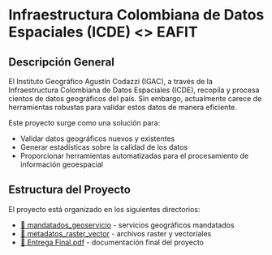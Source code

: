 # Infraestructura Colombiana de Datos Espaciales (ICDE) <> EAFIT

## Descripción General

El Instituto Geográfico Agustín Codazzi (IGAC), a través de la Infraestructura Colombiana de Datos Espaciales (ICDE), recopila y procesa cientos de datos geográficos del país. Sin embargo, actualmente carece de herramientas robustas para validar estos datos de manera eficiente.

Este proyecto surge como una solución para:
- Validar datos geográficos nuevos y existentes
- Generar estadísticas sobre la calidad de los datos
- Proporcionar herramientas automatizadas para el procesamiento de información geoespacial

## Estructura del Proyecto

El proyecto está organizado en los siguientes directorios:

- [📁 mandatados_geoservicio](./mandatados_geoservicio) - servicios geográficos mandatados
- [📁 metadatos_raster_vector](./metadatos_raster_vector) - archivos raster y vectoriales
- [📄 Entrega Final.pdf](./Entrega%20Final.pdf) - documentación final del proyecto

#
